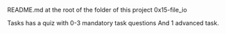README.md at the root of the folder of this project
0x15-file_io

Tasks has a quiz with 0-3 mandatory task questions
And 1 advanced task.
